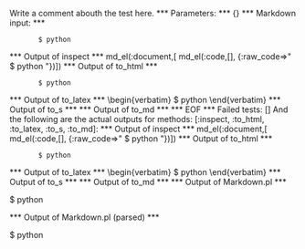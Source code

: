 Write a comment abouth the test here.
*** Parameters: ***
{}
*** Markdown input: ***

           $ python       



*** Output of inspect ***
md_el(:document,[	md_el(:code,[], {:raw_code=>"       $ python       "})])
*** Output of to_html ***
<pre
      ><code>       $ python       </code
    ></pre
  >
*** Output of to_latex ***
\begin{verbatim}       $ python       \end{verbatim}

*** Output of to_s ***

*** Output of to_md ***

*** EOF ***




Failed tests:   [] 
And the following are the actual outputs for methods:
   [:inspect, :to_html, :to_latex, :to_s, :to_md]:


*** Output of inspect ***
md_el(:document,[	md_el(:code,[], {:raw_code=>"       $ python       "})])
*** Output of to_html ***
<pre
      ><code>       $ python       </code
    ></pre
  >
*** Output of to_latex ***
\begin{verbatim}       $ python       \end{verbatim}

*** Output of to_s ***

*** Output of to_md ***

*** Output of Markdown.pl ***
<p>$ python       </p>

*** Output of Markdown.pl (parsed) ***
<p>$ python </p
  >